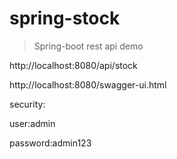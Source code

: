 # spring-stock

> Spring-boot rest api demo

http://localhost:8080/api/stock

http://localhost:8080/swagger-ui.html

security:

user:admin 

password:admin123

